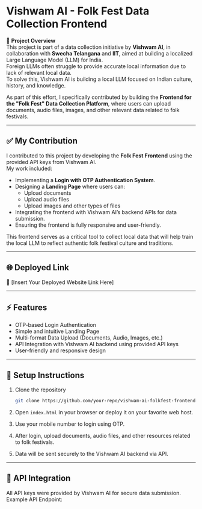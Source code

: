 # Vishwam AI - Folk Fest Data Collection Frontend

🌟 **Project Overview**  
This project is part of a data collection initiative by **Vishwam AI**, in collaboration with **Swecha Telangana** and **IIT**, aimed at building a localized Large Language Model (LLM) for India.  
Foreign LLMs often struggle to provide accurate local information due to lack of relevant local data.  
To solve this, Vishwam AI is building a local LLM focused on Indian culture, history, and knowledge.

As part of this effort, I specifically contributed by building the **Frontend for the "Folk Fest" Data Collection Platform**, where users can upload documents, audio files, images, and other relevant data related to folk festivals.

---

## ✅ My Contribution

I contributed to this project by developing the **Folk Fest Frontend** using the provided API keys from Vishwam AI.  
My work included:

- Implementing a **Login with OTP Authentication System**.
- Designing a **Landing Page** where users can:
    - Upload documents
    - Upload audio files
    - Upload images and other types of files
- Integrating the frontend with Vishwam AI’s backend APIs for data submission.
- Ensuring the frontend is fully responsive and user-friendly.

This frontend serves as a critical tool to collect local data that will help train the local LLM to reflect authentic folk festival culture and traditions.

---

## 🌐 Deployed Link

🔗 [Insert Your Deployed Website Link Here]

---

## ⚡️ Features

- OTP-based Login Authentication
- Simple and intuitive Landing Page
- Multi-format Data Upload (Documents, Audio, Images, etc.)
- API Integration with Vishwam AI backend using provided API keys
- User-friendly and responsive design

---

## 🚀 Setup Instructions

1. Clone the repository  
    ```bash
    git clone https://github.com/your-repo/vishwam-ai-folkfest-frontend.git
    ```

2. Open `index.html` in your browser or deploy it on your favorite web host.

3. Use your mobile number to login using OTP.

4. After login, upload documents, audio files, and other resources related to folk festivals.

5. Data will be sent securely to the Vishwam AI backend via API.

---

## 📄 API Integration

All API keys were provided by Vishwam AI for secure data submission.  
Example API Endpoint:  
